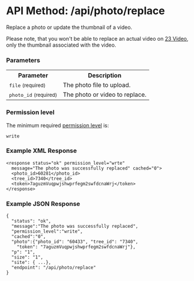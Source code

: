 # API Method: /api/photo/replace

Replace a photo or update the thumbnail of a video. 

Please note, that you won't be able to replace an actual video on [23 Video](http://www.23video.com), only the thumbnail associated with the video.


### Parameters

<table class="pretty">
  <tr><th>Parameter</th><th>Description</th></tr>
  <tr><td><tt>file</tt> <small>(required)</small></td><td>The photo file to upload.</td></tr>
  <tr><td><tt>photo_id</tt> <small>(required)</small></td><td>The photo or video to replace.</td></tr>
</table>

    

### Permission level 

The minimum required [permission level](index#permission-level) is:

    write

### Example XML Response

    <response status="ok" permission_level="wrte" 
      message="The photo was successfully replaced" cached="0">
      <photo_id>60281</photo_id>
      <tree_id>7340</tree_id>
      <token>7aguzmVuqpwjshwprfegm2swfdcnaWrj</token>
    </response>

### Example JSON Response

    {
      "status": "ok", 
      "message":"The photo was successfully replaced",
      "permission_level":"write",
      "cached":"0",
      "photo":{"photo_id": "60433", "tree_id": "7340", 
        "token": "7aguzmVuqpwjshwprfegm2swfdcnaWrj"},
      "p": "1",
      "size": "1",
      "site": { ...},
      "endpoint": "/api/photo/replace"
    }
